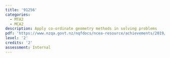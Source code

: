 ```yaml
---
title: '91256'
categories:
  - MTA2
  - MCA2
description: Apply co-ordinate geometry methods in solving problems
pdf: 'https://www.nzqa.govt.nz/nqfdocs/ncea-resource/achievements/2019/as91256.pdf'
level: '2'
credits: '2'
assessment: Internal
---
```


